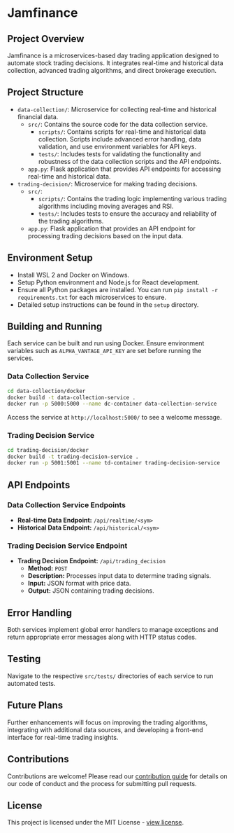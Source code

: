 # Jamfinance

## Project Overview
Jamfinance is a microservices-based day trading application designed to automate stock trading decisions. It integrates real-time and historical data collection, advanced trading algorithms, and direct brokerage execution.

## Project Structure
- `data-collection/`: Microservice for collecting real-time and historical financial data.
  - `src/`: Contains the source code for the data collection service.
    - `scripts/`: Contains scripts for real-time and historical data collection. Scripts include advanced error handling, data validation, and use environment variables for API keys.
    - `tests/`: Includes tests for validating the functionality and robustness of the data collection scripts and the API endpoints.
  - `app.py`: Flask application that provides API endpoints for accessing real-time and historical data.
- `trading-decision/`: Microservice for making trading decisions.
  - `src/`:
    - `scripts/`: Contains the trading logic implementing various trading algorithms including moving averages and RSI.
    - `tests/`: Includes tests to ensure the accuracy and reliability of the trading algorithms.
  - `app.py`: Flask application that provides an API endpoint for processing trading decisions based on the input data.

## Environment Setup
- Install WSL 2 and Docker on Windows.
- Setup Python environment and Node.js for React development.
- Ensure all Python packages are installed. You can run `pip install -r requirements.txt` for each microservices to ensure.
- Detailed setup instructions can be found in the `setup` directory.

## Building and Running
Each service can be built and run using Docker. Ensure environment variables such as `ALPHA_VANTAGE_API_KEY` are set before running the services.

### Data Collection Service
```bash
cd data-collection/docker
docker build -t data-collection-service .
docker run -p 5000:5000 --name dc-container data-collection-service
```

Access the service at `http://localhost:5000/` to see a welcome message.

### Trading Decision Service

```bash
cd trading-decision/docker
docker build -t trading-decision-service .
docker run -p 5001:5001 --name td-container trading-decision-service
```

## API Endpoints
### Data Collection Service Endpoints

- **Real-time Data Endpoint:** `/api/realtime/<sym>`
- **Historical Data Endpoint:** `/api/historical/<sym>`

### Trading Decision Service Endpoint

- **Trading Decision Endpoint:** `/api/trading_decision`
  - **Method:** `POST`
  - **Description:** Processes input data to determine trading signals.
  - **Input:** JSON format with price data.
  - **Output:** JSON containing trading decisions.

## Error Handling

Both services implement global error handlers to manage exceptions and return appropriate error messages along with HTTP status codes.

## Testing

Navigate to the respective `src/tests/` directories of each service to run automated tests.

## Future Plans

Further enhancements will focus on improving the trading algorithms, integrating with additional data sources, and developing a front-end interface for real-time trading insights.

## Contributions

Contributions are welcome! Please read our [contribution guide](docs/CONTRIBUTING.md) for details on our code of conduct and the process for submitting pull requests.

## License

This project is licensed under the MIT License - [view license](LICENSE.md).